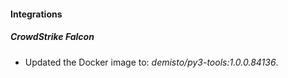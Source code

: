 #### Integrations
##### CrowdStrike Falcon
- Updated the Docker image to: *demisto/py3-tools:1.0.0.84136*.
